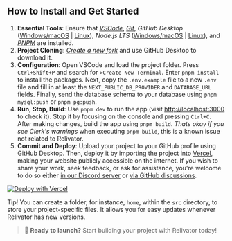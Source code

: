 

## How to Install and Get Started

1. **Essential Tools**: Ensure that [_VSCode_](https://code.visualstudio.com), [_Git_](https://learn.microsoft.com/en-us/devops/develop/git/install-and-set-up-git), _GitHub Desktop_ ([Windows/macOS](https://desktop.github.com) | [Linux](https://dev.to/rahedmir/is-github-desktop-available-for-gnu-linux-4a69)), _Node.js LTS_ ([Windows/macOS](https://nodejs.org) | [Linux](https://youtu.be/NS3aTgKztis)), and [_PNPM_](https://pnpm.io/installation) are installed.
2. **Project Cloning**: [_Create a new fork_](https://github.com/blefnk/relivator/fork) and use GitHub Desktop to download it.
3. **Configuration**: Open VSCode and load the project folder. Press `Ctrl+Shift+P` and search for `>Create New Terminal`. Enter `pnpm install` to install the packages. Next, copy the `.env.example` file to a new `.env` file and fill in at least the `NEXT_PUBLIC_DB_PROVIDER` and `DATABASE_URL` fields. Finally, send the database schema to your database using `pnpm mysql:push` or `pnpm pg:push`.
4. **Run, Stop, Build**: Use `pnpm dev` to run the app (visit <http://localhost:3000> to check it). Stop it by focusing on the console and pressing `Ctrl+C`. After making changes, build the app using `pnpm build`. _Thats okay if you see Clerk's warnings_ when executing `pnpm build`, this is a known issue not related to Relivator.
5. **Commit and Deploy**: Upload your project to your GitHub profile using GitHub Desktop. Then, deploy it by importing the project into [Vercel](https://vercel.com/new), making your website publicly accessible on the internet. If you wish to share your work, seek feedback, or ask for assistance, you're welcome to do so either [in our Discord server](https://discord.gg/Pb8uKbwpsJ) or [via GitHub discussions](https://github.com/blefnk/relivator/discussions).

[![Deploy with Vercel](https://vercel.com/button)](https://vercel.com/new/clone?repository-url=https%3A%2F%2Fgithub.com%2Fblefnk%2Frelivator&project-name=relivator&repository-name=relivator)

Tip! You can create a folder, for instance, `home`, within the `src` directory, to store your project-specific files. It allows you for easy updates whenever Relivator has new versions.

> 🚀 **Ready to launch?** Start building your project with Relivator today!
